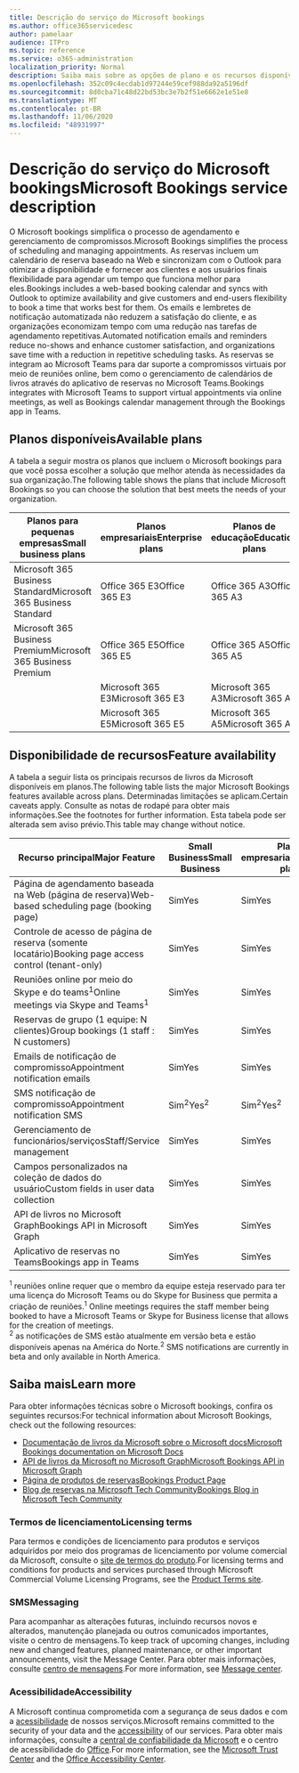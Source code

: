 ```yaml
---
title: Descrição do serviço do Microsoft bookings
ms.author: office365servicedesc
author: pamelaar
audience: ITPro
ms.topic: reference
ms.service: o365-administration
localization_priority: Normal
description: Saiba mais sobre as opções de plano e os recursos disponíveis em Microsoft bookings.
ms.openlocfilehash: 352c09c4ecdab1d97244e59cef988da92a5196df
ms.sourcegitcommit: 8d0cba71c48d22bd53bc3e7b2f51e6662e1e51e8
ms.translationtype: MT
ms.contentlocale: pt-BR
ms.lasthandoff: 11/06/2020
ms.locfileid: "48931997"
---
```

# <a name="microsoft-bookings-service-description"></a><span data-ttu-id="e3280-103">Descrição do serviço do Microsoft bookings</span><span class="sxs-lookup"><span data-stu-id="e3280-103">Microsoft Bookings service description</span></span>

<span data-ttu-id="e3280-104">O Microsoft bookings simplifica o processo de agendamento e gerenciamento de compromissos.</span><span class="sxs-lookup"><span data-stu-id="e3280-104">Microsoft Bookings simplifies the process of scheduling and managing appointments.</span></span> <span data-ttu-id="e3280-105">As reservas incluem um calendário de reserva baseado na Web e sincronizam com o Outlook para otimizar a disponibilidade e fornecer aos clientes e aos usuários finais flexibilidade para agendar um tempo que funciona melhor para eles.</span><span class="sxs-lookup"><span data-stu-id="e3280-105">Bookings includes a web-based booking calendar and syncs with Outlook to optimize availability and give customers and end-users flexibility to book a time that works best for them.</span></span> <span data-ttu-id="e3280-106">Os emails e lembretes de notificação automatizada não reduzem a satisfação do cliente, e as organizações economizam tempo com uma redução nas tarefas de agendamento repetitivas.</span><span class="sxs-lookup"><span data-stu-id="e3280-106">Automated notification emails and reminders reduce no-shows and enhance customer satisfaction, and organizations save time with a reduction in repetitive scheduling tasks.</span></span> <span data-ttu-id="e3280-107">As reservas se integram ao Microsoft Teams para dar suporte a compromissos virtuais por meio de reuniões online, bem como o gerenciamento de calendários de livros através do aplicativo de reservas no Microsoft Teams.</span><span class="sxs-lookup"><span data-stu-id="e3280-107">Bookings integrates with Microsoft Teams to support virtual appointments via online meetings, as well as Bookings calendar management through the Bookings app in Teams.</span></span>

## <a name="available-plans"></a><span data-ttu-id="e3280-108">Planos disponíveis</span><span class="sxs-lookup"><span data-stu-id="e3280-108">Available plans</span></span>

<span data-ttu-id="e3280-109">A tabela a seguir mostra os planos que incluem o Microsoft bookings para que você possa escolher a solução que melhor atenda às necessidades da sua organização.</span><span class="sxs-lookup"><span data-stu-id="e3280-109">The following table shows the plans that include Microsoft Bookings so you can choose the solution that best meets the needs of your organization.</span></span>

| <span data-ttu-id="e3280-110">Planos para pequenas empresas</span><span class="sxs-lookup"><span data-stu-id="e3280-110">Small business plans</span></span> | <span data-ttu-id="e3280-111">Planos empresariais</span><span class="sxs-lookup"><span data-stu-id="e3280-111">Enterprise plans</span></span> | <span data-ttu-id="e3280-112">Planos de educação</span><span class="sxs-lookup"><span data-stu-id="e3280-112">Education plans</span></span> | <span data-ttu-id="e3280-113">Planos de desenvolvedor</span><span class="sxs-lookup"><span data-stu-id="e3280-113">Developer plans</span></span> |
| --- | --- | --- | --- |
| <span data-ttu-id="e3280-114">Microsoft 365 Business Standard</span><span class="sxs-lookup"><span data-stu-id="e3280-114">Microsoft 365 Business Standard</span></span> | <span data-ttu-id="e3280-115">Office 365 E3</span><span class="sxs-lookup"><span data-stu-id="e3280-115">Office 365 E3</span></span> | <span data-ttu-id="e3280-116">Office 365 A3</span><span class="sxs-lookup"><span data-stu-id="e3280-116">Office 365 A3</span></span> | <span data-ttu-id="e3280-117">Microsoft 365 Business Standard</span><span class="sxs-lookup"><span data-stu-id="e3280-117">Microsoft 365 Business Standard</span></span> |
| <span data-ttu-id="e3280-118">Microsoft 365 Business Premium</span><span class="sxs-lookup"><span data-stu-id="e3280-118">Microsoft 365 Business Premium</span></span> | <span data-ttu-id="e3280-119">Office 365 E5</span><span class="sxs-lookup"><span data-stu-id="e3280-119">Office 365 E5</span></span> | <span data-ttu-id="e3280-120">Office 365 A5</span><span class="sxs-lookup"><span data-stu-id="e3280-120">Office 365 A5</span></span> | <span data-ttu-id="e3280-121">Microsoft 365 Business Premium</span><span class="sxs-lookup"><span data-stu-id="e3280-121">Microsoft 365 Business Premium</span></span> |
|  | <span data-ttu-id="e3280-122">Microsoft 365 E3</span><span class="sxs-lookup"><span data-stu-id="e3280-122">Microsoft 365 E3</span></span> | <span data-ttu-id="e3280-123">Microsoft 365 A3</span><span class="sxs-lookup"><span data-stu-id="e3280-123">Microsoft 365 A3</span></span> |  |
|  | <span data-ttu-id="e3280-124">Microsoft 365 E5</span><span class="sxs-lookup"><span data-stu-id="e3280-124">Microsoft 365 E5</span></span> | <span data-ttu-id="e3280-125">Microsoft 365 A5</span><span class="sxs-lookup"><span data-stu-id="e3280-125">Microsoft 365 A5</span></span> |  |

## <a name="feature-availability"></a><span data-ttu-id="e3280-126">Disponibilidade de recursos</span><span class="sxs-lookup"><span data-stu-id="e3280-126">Feature availability</span></span>

<span data-ttu-id="e3280-127">A tabela a seguir lista os principais recursos de livros da Microsoft disponíveis em planos.</span><span class="sxs-lookup"><span data-stu-id="e3280-127">The following table lists the major Microsoft Bookings features available across plans.</span></span> <span data-ttu-id="e3280-128">Determinadas limitações se aplicam.</span><span class="sxs-lookup"><span data-stu-id="e3280-128">Certain caveats apply.</span></span> <span data-ttu-id="e3280-129">Consulte as notas de rodapé para obter mais informações.</span><span class="sxs-lookup"><span data-stu-id="e3280-129">See the footnotes for further information.</span></span> <span data-ttu-id="e3280-130">Esta tabela pode ser alterada sem aviso prévio.</span><span class="sxs-lookup"><span data-stu-id="e3280-130">This table may change without notice.</span></span>

| <span data-ttu-id="e3280-131">Recurso principal</span><span class="sxs-lookup"><span data-stu-id="e3280-131">Major Feature</span></span> | <span data-ttu-id="e3280-132">Small Business</span><span class="sxs-lookup"><span data-stu-id="e3280-132">Small Business</span></span> | <span data-ttu-id="e3280-133">Planos empresariais</span><span class="sxs-lookup"><span data-stu-id="e3280-133">Enterprise plans</span></span> | <span data-ttu-id="e3280-134">CCG</span><span class="sxs-lookup"><span data-stu-id="e3280-134">GCC</span></span> | <span data-ttu-id="e3280-135">GCC-High</span><span class="sxs-lookup"><span data-stu-id="e3280-135">GCC-High</span></span> | <span data-ttu-id="e3280-136">DOD</span><span class="sxs-lookup"><span data-stu-id="e3280-136">DOD</span></span> | <span data-ttu-id="e3280-137">Educação</span><span class="sxs-lookup"><span data-stu-id="e3280-137">Education</span></span> |
| --- | --- | --- | --- | --- | --- | --- |
| <span data-ttu-id="e3280-138">Página de agendamento baseada na Web (página de reserva)</span><span class="sxs-lookup"><span data-stu-id="e3280-138">Web-based scheduling page (booking page)</span></span> | <span data-ttu-id="e3280-139">Sim</span><span class="sxs-lookup"><span data-stu-id="e3280-139">Yes</span></span> | <span data-ttu-id="e3280-140">Sim</span><span class="sxs-lookup"><span data-stu-id="e3280-140">Yes</span></span> | <span data-ttu-id="e3280-141">Sim</span><span class="sxs-lookup"><span data-stu-id="e3280-141">Yes</span></span> | <span data-ttu-id="e3280-142">Não</span><span class="sxs-lookup"><span data-stu-id="e3280-142">No</span></span> | <span data-ttu-id="e3280-143">Não</span><span class="sxs-lookup"><span data-stu-id="e3280-143">No</span></span> | <span data-ttu-id="e3280-144">Sim</span><span class="sxs-lookup"><span data-stu-id="e3280-144">Yes</span></span> |
| <span data-ttu-id="e3280-145">Controle de acesso de página de reserva (somente locatário)</span><span class="sxs-lookup"><span data-stu-id="e3280-145">Booking page access control (tenant-only)</span></span> | <span data-ttu-id="e3280-146">Sim</span><span class="sxs-lookup"><span data-stu-id="e3280-146">Yes</span></span> | <span data-ttu-id="e3280-147">Sim</span><span class="sxs-lookup"><span data-stu-id="e3280-147">Yes</span></span> | <span data-ttu-id="e3280-148">Sim</span><span class="sxs-lookup"><span data-stu-id="e3280-148">Yes</span></span> | <span data-ttu-id="e3280-149">Não</span><span class="sxs-lookup"><span data-stu-id="e3280-149">No</span></span> | <span data-ttu-id="e3280-150">Não</span><span class="sxs-lookup"><span data-stu-id="e3280-150">No</span></span> | <span data-ttu-id="e3280-151">Sim</span><span class="sxs-lookup"><span data-stu-id="e3280-151">Yes</span></span> |
| <span data-ttu-id="e3280-152">Reuniões online por meio do Skype e do teams<sup>1</sup></span><span class="sxs-lookup"><span data-stu-id="e3280-152">Online meetings via Skype and Teams<sup>1</sup></span></span> <br/> | <span data-ttu-id="e3280-153">Sim</span><span class="sxs-lookup"><span data-stu-id="e3280-153">Yes</span></span> | <span data-ttu-id="e3280-154">Sim</span><span class="sxs-lookup"><span data-stu-id="e3280-154">Yes</span></span> | <span data-ttu-id="e3280-155">Sim</span><span class="sxs-lookup"><span data-stu-id="e3280-155">Yes</span></span> | <span data-ttu-id="e3280-156">Não</span><span class="sxs-lookup"><span data-stu-id="e3280-156">No</span></span> | <span data-ttu-id="e3280-157">Não</span><span class="sxs-lookup"><span data-stu-id="e3280-157">No</span></span> | <span data-ttu-id="e3280-158">Sim</span><span class="sxs-lookup"><span data-stu-id="e3280-158">Yes</span></span> |
| <span data-ttu-id="e3280-159">Reservas de grupo (1 equipe: N clientes)</span><span class="sxs-lookup"><span data-stu-id="e3280-159">Group bookings (1 staff : N customers)</span></span> | <span data-ttu-id="e3280-160">Sim</span><span class="sxs-lookup"><span data-stu-id="e3280-160">Yes</span></span> | <span data-ttu-id="e3280-161">Sim</span><span class="sxs-lookup"><span data-stu-id="e3280-161">Yes</span></span> | <span data-ttu-id="e3280-162">Sim</span><span class="sxs-lookup"><span data-stu-id="e3280-162">Yes</span></span> | <span data-ttu-id="e3280-163">Não</span><span class="sxs-lookup"><span data-stu-id="e3280-163">No</span></span> | <span data-ttu-id="e3280-164">Não</span><span class="sxs-lookup"><span data-stu-id="e3280-164">No</span></span> | <span data-ttu-id="e3280-165">Sim</span><span class="sxs-lookup"><span data-stu-id="e3280-165">Yes</span></span> |
| <span data-ttu-id="e3280-166">Emails de notificação de compromisso</span><span class="sxs-lookup"><span data-stu-id="e3280-166">Appointment notification emails</span></span> | <span data-ttu-id="e3280-167">Sim</span><span class="sxs-lookup"><span data-stu-id="e3280-167">Yes</span></span> | <span data-ttu-id="e3280-168">Sim</span><span class="sxs-lookup"><span data-stu-id="e3280-168">Yes</span></span> | <span data-ttu-id="e3280-169">Sim</span><span class="sxs-lookup"><span data-stu-id="e3280-169">Yes</span></span> | <span data-ttu-id="e3280-170">Não</span><span class="sxs-lookup"><span data-stu-id="e3280-170">No</span></span> | <span data-ttu-id="e3280-171">Não</span><span class="sxs-lookup"><span data-stu-id="e3280-171">No</span></span> | <span data-ttu-id="e3280-172">Sim</span><span class="sxs-lookup"><span data-stu-id="e3280-172">Yes</span></span> |
| <span data-ttu-id="e3280-173">SMS notificação de compromisso</span><span class="sxs-lookup"><span data-stu-id="e3280-173">Appointment notification SMS</span></span> | <span data-ttu-id="e3280-174">Sim<sup>2</sup></span><span class="sxs-lookup"><span data-stu-id="e3280-174">Yes<sup>2</sup></span></span> <br/> | <span data-ttu-id="e3280-175">Sim<sup>2</sup></span><span class="sxs-lookup"><span data-stu-id="e3280-175">Yes<sup>2</sup></span></span> <br/> | <span data-ttu-id="e3280-176">Sim<sup>2</sup></span><span class="sxs-lookup"><span data-stu-id="e3280-176">Yes<sup>2</sup></span></span> <br/> | <span data-ttu-id="e3280-177">Não</span><span class="sxs-lookup"><span data-stu-id="e3280-177">No</span></span> | <span data-ttu-id="e3280-178">Não</span><span class="sxs-lookup"><span data-stu-id="e3280-178">No</span></span> | <span data-ttu-id="e3280-179">Sim</span><span class="sxs-lookup"><span data-stu-id="e3280-179">Yes</span></span> |
| <span data-ttu-id="e3280-180">Gerenciamento de funcionários/serviços</span><span class="sxs-lookup"><span data-stu-id="e3280-180">Staff/Service management</span></span> | <span data-ttu-id="e3280-181">Sim</span><span class="sxs-lookup"><span data-stu-id="e3280-181">Yes</span></span> | <span data-ttu-id="e3280-182">Sim</span><span class="sxs-lookup"><span data-stu-id="e3280-182">Yes</span></span> | <span data-ttu-id="e3280-183">Sim</span><span class="sxs-lookup"><span data-stu-id="e3280-183">Yes</span></span> | <span data-ttu-id="e3280-184">Não</span><span class="sxs-lookup"><span data-stu-id="e3280-184">No</span></span> | <span data-ttu-id="e3280-185">Não</span><span class="sxs-lookup"><span data-stu-id="e3280-185">No</span></span> | <span data-ttu-id="e3280-186">Sim</span><span class="sxs-lookup"><span data-stu-id="e3280-186">Yes</span></span> |
| <span data-ttu-id="e3280-187">Campos personalizados na coleção de dados do usuário</span><span class="sxs-lookup"><span data-stu-id="e3280-187">Custom fields in user data collection</span></span> | <span data-ttu-id="e3280-188">Sim</span><span class="sxs-lookup"><span data-stu-id="e3280-188">Yes</span></span> | <span data-ttu-id="e3280-189">Sim</span><span class="sxs-lookup"><span data-stu-id="e3280-189">Yes</span></span> | <span data-ttu-id="e3280-190">Sim</span><span class="sxs-lookup"><span data-stu-id="e3280-190">Yes</span></span> | <span data-ttu-id="e3280-191">Não</span><span class="sxs-lookup"><span data-stu-id="e3280-191">No</span></span> | <span data-ttu-id="e3280-192">Não</span><span class="sxs-lookup"><span data-stu-id="e3280-192">No</span></span> | <span data-ttu-id="e3280-193">Sim</span><span class="sxs-lookup"><span data-stu-id="e3280-193">Yes</span></span> |
| <span data-ttu-id="e3280-194">API de livros no Microsoft Graph</span><span class="sxs-lookup"><span data-stu-id="e3280-194">Bookings API in Microsoft Graph</span></span> | <span data-ttu-id="e3280-195">Sim</span><span class="sxs-lookup"><span data-stu-id="e3280-195">Yes</span></span> | <span data-ttu-id="e3280-196">Sim</span><span class="sxs-lookup"><span data-stu-id="e3280-196">Yes</span></span> | <span data-ttu-id="e3280-197">Não</span><span class="sxs-lookup"><span data-stu-id="e3280-197">No</span></span> | <span data-ttu-id="e3280-198">Não</span><span class="sxs-lookup"><span data-stu-id="e3280-198">No</span></span> | <span data-ttu-id="e3280-199">Não</span><span class="sxs-lookup"><span data-stu-id="e3280-199">No</span></span> | <span data-ttu-id="e3280-200">Sim</span><span class="sxs-lookup"><span data-stu-id="e3280-200">Yes</span></span> |
| <span data-ttu-id="e3280-201">Aplicativo de reservas no Teams</span><span class="sxs-lookup"><span data-stu-id="e3280-201">Bookings app in Teams</span></span> | <span data-ttu-id="e3280-202">Sim</span><span class="sxs-lookup"><span data-stu-id="e3280-202">Yes</span></span> | <span data-ttu-id="e3280-203">Sim</span><span class="sxs-lookup"><span data-stu-id="e3280-203">Yes</span></span> | <span data-ttu-id="e3280-204">Não</span><span class="sxs-lookup"><span data-stu-id="e3280-204">No</span></span> | <span data-ttu-id="e3280-205">Não</span><span class="sxs-lookup"><span data-stu-id="e3280-205">No</span></span> | <span data-ttu-id="e3280-206">Não</span><span class="sxs-lookup"><span data-stu-id="e3280-206">No</span></span> | <span data-ttu-id="e3280-207">Sim</span><span class="sxs-lookup"><span data-stu-id="e3280-207">Yes</span></span> |

<span data-ttu-id="e3280-208"><sup>1</sup> reuniões online requer que o membro da equipe esteja reservado para ter uma licença do Microsoft Teams ou do Skype for Business que permita a criação de reuniões.</span><span class="sxs-lookup"><span data-stu-id="e3280-208"><sup>1</sup> Online meetings requires the staff member being booked to have a Microsoft Teams or Skype for Business license that allows for the creation of meetings.</span></span>
<br/><span data-ttu-id="e3280-209"><sup>2</sup> as notificações de SMS estão atualmente em versão beta e estão disponíveis apenas na América do Norte.</span><span class="sxs-lookup"><span data-stu-id="e3280-209"><sup>2</sup> SMS notifications are currently in beta and only available in North America.</span></span>

## <a name="learn-more"></a><span data-ttu-id="e3280-210">Saiba mais</span><span class="sxs-lookup"><span data-stu-id="e3280-210">Learn more</span></span>

<span data-ttu-id="e3280-211">Para obter informações técnicas sobre o Microsoft bookings, confira os seguintes recursos:</span><span class="sxs-lookup"><span data-stu-id="e3280-211">For technical information about Microsoft Bookings, check out the following resources:</span></span>

- [<span data-ttu-id="e3280-212">Documentação de livros da Microsoft sobre o Microsoft docs</span><span class="sxs-lookup"><span data-stu-id="e3280-212">Microsoft Bookings documentation on Microsoft Docs</span></span>](https://docs.microsoft.com/microsoft-365/bookings/bookings-overview?view=o365-worldwide)
- [<span data-ttu-id="e3280-213">API de livros da Microsoft no Microsoft Graph</span><span class="sxs-lookup"><span data-stu-id="e3280-213">Microsoft Bookings API in Microsoft Graph</span></span>](https://docs.microsoft.com/graph/api/resources/booking-api-overview?view=graph-rest-beta)
- [<span data-ttu-id="e3280-214">Página de produtos de reservas</span><span class="sxs-lookup"><span data-stu-id="e3280-214">Bookings Product Page</span></span>](https://www.microsoft.com/microsoft-365/business/scheduling-and-booking-app)
- [<span data-ttu-id="e3280-215">Blog de reservas na Microsoft Tech Community</span><span class="sxs-lookup"><span data-stu-id="e3280-215">Bookings Blog in Microsoft Tech Community</span></span>](https://techcommunity.microsoft.com/t5/microsoft-bookings-blog/bg-p/Office365BusinessAppsBlog)

### <a name="licensing-terms"></a><span data-ttu-id="e3280-216">Termos de licenciamento</span><span class="sxs-lookup"><span data-stu-id="e3280-216">Licensing terms</span></span>

<span data-ttu-id="e3280-217">Para termos e condições de licenciamento para produtos e serviços adquiridos por meio dos programas de licenciamento por volume comercial da Microsoft, consulte o [site de termos do produto](https://www.microsoft.com/microsoft-365).</span><span class="sxs-lookup"><span data-stu-id="e3280-217">For licensing terms and conditions for products and services purchased through Microsoft Commercial Volume Licensing Programs, see the [Product Terms site](https://www.microsoft.com/microsoft-365).</span></span>

### <a name="messaging"></a><span data-ttu-id="e3280-218">SMS</span><span class="sxs-lookup"><span data-stu-id="e3280-218">Messaging</span></span>

<span data-ttu-id="e3280-219">Para acompanhar as alterações futuras, incluindo recursos novos e alterados, manutenção planejada ou outros comunicados importantes, visite o centro de mensagens.</span><span class="sxs-lookup"><span data-stu-id="e3280-219">To keep track of upcoming changes, including new and changed features, planned maintenance, or other important announcements, visit the Message Center.</span></span> <span data-ttu-id="e3280-220">Para obter mais informações, consulte [centro de mensagens](https://docs.microsoft.com/microsoft-365/admin/manage/message-center).</span><span class="sxs-lookup"><span data-stu-id="e3280-220">For more information, see [Message center](https://docs.microsoft.com/microsoft-365/admin/manage/message-center).</span></span>

### <a name="accessibility"></a><span data-ttu-id="e3280-221">Acessibilidade</span><span class="sxs-lookup"><span data-stu-id="e3280-221">Accessibility</span></span>

<span data-ttu-id="e3280-222">A Microsoft continua comprometida com a segurança de seus dados e com a [acessibilidade](https://www.microsoft.com/trust-center/compliance/accessibility) de nossos serviços.</span><span class="sxs-lookup"><span data-stu-id="e3280-222">Microsoft remains committed to the security of your data and the [accessibility](https://www.microsoft.com/trust-center/compliance/accessibility) of our services.</span></span> <span data-ttu-id="e3280-223">Para obter mais informações, consulte a [central de confiabilidade da Microsoft](https://www.microsoft.com/trust-center) e o centro de acessibilidade do [Office](https://support.office.com/article/ecab0fcf-d143-4fe8-a2ff-6cd596bddc6d).</span><span class="sxs-lookup"><span data-stu-id="e3280-223">For more information, see the [Microsoft Trust Center](https://www.microsoft.com/trust-center) and the [Office Accessibility Center](https://support.office.com/article/ecab0fcf-d143-4fe8-a2ff-6cd596bddc6d).</span></span>

